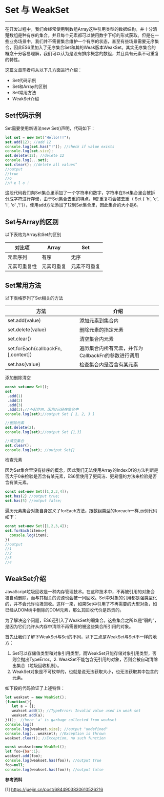 # Set 与 WeakSet

---

在开发过程中，我们会经常使用到数组Array这种引用类型的数据结构，并十分清楚数组是种有序的集合，并且每个元素都可以使用数字下标的形式获取。但是在一些业务场景中，我们并不需要集合维护一个有序的状态，甚至有些场景需要无序集合，因此ES6里加入了无序集合Set和其的Weak版本WeakSet。其实无序集合的概念十分容易理解，我们可以认为是没有排序概念的数组，并且具有元素不可重复的特性。

这篇文章笔者将从以下几方面进行介绍：

- Set代码示例
- Set和Array的区别
- Set常用方法
- WeakSet介绍

## Set代码示例

Set需要使用新语法new Set()声明，代码如下：

```javascript
let set = new Set("Hello!!!");
set.add(12); //add 12
console.log(set.has("!")); //check if value exists
console.log(set.size);
set.delete(12); //delete 12
console.log(...set);
set.clear(); //delete all values”
//output
//true
//6
//H e l o !
```

这段代码我们向Set集合里添加了一个字符串和数字，字符串在Set集合里会被拆分成字符进行存储，由于Set集合去重的特点，l和!重复将会被去重（ Set { 'h', 'e', 'l', 'o' ,'!'}），使用add方法添加了12到Set集合里，因此集合的大小是6。

## Set与Array的区别

以下表格为Array和Set的区别

|对比项|Array|Set|
|---|---|---|
|元素序列|有序|无序|
|元素可重复性|元素可重复|元素不可重复|

## Set常用方法

以下表格罗列了Set相关的方法

|方法|介绍|
|---|---|
|set.add(value)|添加元素到集合内|
|set.delete(value)|删除元素的指定元素|
|set.clear()|清空集合内元素|
|set.forEach(callbackFn,[,context])|遍历集合内所有元素，并作为CallbackFn的参数进行调用|
|set.has(value)|检查集合内是否含有某元素|

添加删除清空

```javascript
const set=new Set();
set
 .add(1)
 .add(2)
 .add(3)
 .add(3);//不起作用，因为3已经在集合中
console.log(set);//output Set { 1, 2, 3 }

//删除元素
set.delete(2);
console.log(set);//output Set {1,3}

//清空集合
set.clear();
console.log(set); //output Set{}
```

检查元素

因为Set集合里没有排序的概念，因此我们无法使用Array的IndexOf的方法判断是否大于0来检验是否含有某元素，ES6里使用了更简洁、更易懂的方法来检验是否含有某元素。

```javascript
const set=new Set([1,2,3,4]);
set.has(2) //output true;
set.has(5) //output false;
```

遍历元素集合对象自身定义了forEach方法，跟数组类型的foreach一样,示例代码如下：

```javascript
const set=new Set([1,2,3,4]);
set.forEach(item=>{
  console.log(item);
})
//output
//1
//2
//3
//4
```

## WeakSet介绍

JavaScript垃圾回收是一种内存管理技术。在这种技术中，不再被引用的对象会被自动删除，而与其相关的资源也会被一同回收。Set中对象的引用都是强类型化的，并不会允许垃圾回收。这样一来，如果Set中引用了不再需要的大型对象，如已经从DOM树中删除的DOM元素，那么其回收代价是昂贵的。

为了解决这个问题，ES6还引入了WeakSet的弱集合。这些集合之所以是“弱的”，是因为它们允许从内存中清除不再需要的被这些集合所引用的对象。

首先让我们了解下WeakSet与Set的不同，以下三点是WeakSet与Set不一样的地方：
1. Set可以存储值类型和对象引用类型，而WeakSet只能存储对象引用类型，否则会抛出TypeError。2. WeakSet不能包含无引用的对象，否则会被自动清除出集合（垃圾回收机制）。
3. WeakSet对象是不可枚举的，也就是说无法获取大小，也无法获取其中包含的元素。

如下段的代码验证了上述特性：

```javascript
let weakset = new WeakSet();
(function(){ 
   let a = {}; 
   weakset.add(1); //TypeError: Invalid value used in weak set
   weakset.add(a);
})();  //here 'a' is garbage collected from weakset
console.log()
console.log(weakset.size); //output "undefined"
console.log(...weakset); //Exception is thrown
weakset.clear(); //Exception, no such function

const weakset=new WeakSet();
let foo={bar:1};
weakset.add(foo);
console.log(weakset.has(foo)); //output true
foo=null;
console.log(weakset.has(foo)); //output false
```

**参考资料**

[1] https://juejin.cn/post/6844903830610526216
